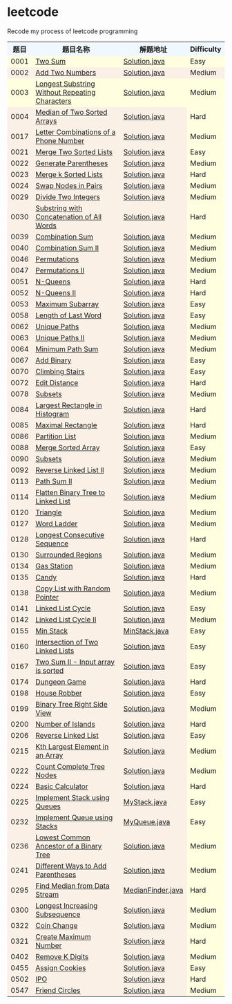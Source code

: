 # leetcode
Recode my process of leetcode programming
<table>

  <tr>
    <th width=7%, bgcolor=#F0F8FF>题目</th>
    <th width=62%, bgcolor=#F0F8FF>题目名称</th>
    <th width="9%", bgcolor=#F0F8FF>解题地址</th>
    <th width="7%%", bgcolor=#F0F8FF>Difficulty</th>
  </tr>
  
<tr>
<td bgcolor=#FFFFE0>0001</td>
<td bgcolor=#FFFFE0><a href="https://leetcode.com/problems/two-sum/">Two Sum</td>
<td bgcolor=#FFFFE0><a href="https://github.com/HelloWorld0318/leetcode/blob/master/src/main/java/com/hjx/leetcode/problem0001/Solution.java">Solution.java</td>
<td bgcolor=#FFFFE0>Easy</td>
</tr>
  
<tr>
<td bgcolor=#FAF0E6>0002</td>
<td bgcolor=#FAF0E6><a href="https://leetcode.com/problems/add-two-numbers/">Add Two Numbers</td>
<td bgcolor=#FAF0E6><a href="https://github.com/HelloWorld0318/leetcode/blob/master/src/main/java/com/hjx/leetcode/problem0002/Solution.java">Solution.java</td>
<td bgcolor=#FAF0E6>Medium</td>
</tr>
  
  <tr>
    <td bgcolor=#FFFFE0>0003</td>
    <td bgcolor=#FFFFE0><a href="https://leetcode.com/problems/longest-substring-without-repeating-characters/">Longest Substring Without Repeating Characters</td>
    <td bgcolor=#FFFFE0><a href="https://github.com/HelloWorld0318/leetcode/blob/master/src/main/java/com/hjx/leetcode/problem0003/Solution.java">Solution.java</td>
    <td bgcolor=#FFFFE0>Medium</td>
  </tr>
  
<tr>
<td bgcolor=#FAF0E6>0004</td>
<td bgcolor=#FAF0E6><a href="https://leetcode.com/problems/median-of-two-sorted-arrays/">Median of Two Sorted Arrays</td>
<td bgcolor=#FAF0E6><a href="https://github.com/HelloWorld0318/leetcode/tree/master/leetcode/src/problem0004/Solution.java">Solution.java</td>
<td bgcolor=#FFFFE0>Hard</td>    
</tr>
  
  <tr>
      <td bgcolor=#FAF0E6>0017</td>
      <td bgcolor=#FAF0E6><a href="https://leetcode.com/problems/letter-combinations-of-a-phone-number/">Letter Combinations of a Phone Number</td>
      <td bgcolor=#FAF0E6><a href="https://github.com/HelloWorld0318/leetcode/blob/master/src/main/java/com/hjx/leetcode/problem0017/Solution.java">Solution.java</td>
      <td bgcolor=#FFFFE0>Medium</td>
    </tr>
    
  <tr>
    <td bgcolor=#FAF0E6>0021</td>
    <td bgcolor=#FAF0E6><a href="https://leetcode.com/problems/merge-two-sorted-lists/">Merge Two Sorted Lists</td>
    <td bgcolor=#FAF0E6><a href="https://github.com/HelloWorld0318/leetcode/blob/master/src/main/java/com/hjx/leetcode/problem0021/Solution.java">Solution.java</td>
    <td bgcolor=#FFFFE0>Easy</td>
  </tr>
  
<tr>
<td bgcolor=#FAF0E6>0022</td>
<td bgcolor=#FAF0E6><a href="https://leetcode.com/problems/generate-parentheses/">Generate Parentheses</td>
<td bgcolor=#FAF0E6><a href="https://github.com/HelloWorld0318/leetcode/blob/master/src/main/java/com/hjx/leetcode/problem0022/Solution.java">Solution.java</td>
<td bgcolor=#FFFFE0>Medium</td>
</tr>
    
  <tr>
     <td bgcolor=#FAF0E6>0023</td>
     <td bgcolor=#FAF0E6><a href="https://leetcode.com/problems/merge-k-sorted-lists/">Merge k Sorted Lists</td>
     <td bgcolor=#FAF0E6><a href="https://github.com/HelloWorld0318/leetcode/blob/master/src/main/java/com/hjx/leetcode/problem0023/Solution.java">Solution.java</td>
     <td bgcolor=#FFFFE0>Hard</td>
  </tr>
    
  <tr>
      <td bgcolor=#FAF0E6>0024</td>
      <td bgcolor=#FAF0E6><a href="https://leetcode.com/problems/swap-nodes-in-pairs/">Swap Nodes in Pairs</td>
      <td bgcolor=#FAF0E6><a href="https://github.com/HelloWorld0318/leetcode/blob/master/src/main/java/com/hjx/leetcode/problem0024/Solution.java">Solution.java</td>
      <td bgcolor=#FFFFE0>Medium</td>
  </tr>

<tr>
<td bgcolor=#FAF0E6>0029</td>
<td bgcolor=#FAF0E6><a href="https://leetcode.com/problems/divide-two-integers/">Divide Two Integers</td>
<td bgcolor=#FAF0E6><a href="https://github.com/HelloWorld0318/leetcode/blob/master/src/main/java/com/hjx/leetcode/problem0029/Solution.java">Solution.java</td>
<td bgcolor=#FFFFE0>Medium</td>
</tr>

<tr>
<td bgcolor=#FAF0E6>0030</td>
<td bgcolor=#FAF0E6><a href="https://leetcode.com/problems/substring-with-concatenation-of-all-words/">Substring with Concatenation of All Words</td>
<td bgcolor=#FAF0E6><a href="https://github.com/HelloWorld0318/leetcode/blob/master/src/main/java/com/hjx/leetcode/problem0030/Solution.java">Solution.java</td>
<td bgcolor=#FFFFE0>Hard</td>
</tr>
  
<tr>
<td bgcolor=#FAF0E6>0039</td>
<td bgcolor=#FAF0E6><a href="https://leetcode.com/problems/permutations/">Combination Sum</td>
<td bgcolor=#FAF0E6><a href="https://github.com/HelloWorld0318/leetcode/blob/master/src/main/java/com/hjx/leetcode/problem0039/Solution.java">Solution.java</td>
<td bgcolor=#FFFFE0>Medium</td>
</tr>

<tr>
<td bgcolor=#FAF0E6>0040</td>
<td bgcolor=#FAF0E6><a href="https://leetcode.com/problems/combination-sum-ii/">Combination Sum II</td>
<td bgcolor=#FAF0E6><a href="https://github.com/HelloWorld0318/leetcode/blob/master/src/main/java/com/hjx/leetcode/problem0040/Solution.java">Solution.java</td>
<td bgcolor=#FFFFE0>Medium</td>
</tr>

<tr>
<td bgcolor=#FAF0E6>0046</td>
<td bgcolor=#FAF0E6><a href="https://leetcode.com/problems/combination-sum/">Permutations</td>
<td bgcolor=#FAF0E6><a href="https://github.com/HelloWorld0318/leetcode/blob/master/src/main/java/com/hjx/leetcode/problem0046/Solution.java">Solution.java</td>
<td bgcolor=#FFFFE0>Medium</td>
</tr>
    
<tr>
<td bgcolor=#FAF0E6>0047</td>
<td bgcolor=#FAF0E6><a href="https://leetcode.com/problems/permutations-ii/">Permutations II</td>
<td bgcolor=#FAF0E6><a href="https://github.com/HelloWorld0318/leetcode/blob/master/src/main/java/com/hjx/leetcode/problem0047/Solution.java">Solution.java</td>
<td bgcolor=#FFFFE0>Medium</td>
</tr>
  


<tr>
<td bgcolor=#FAF0E6>0051</td>
<td bgcolor=#FAF0E6><a href="https://leetcode.com/problems/n-queens/">N-Queens</td>
<td bgcolor=#FAF0E6><a href="https://github.com/HelloWorld0318/leetcode/blob/master/src/main/java/com/hjx/leetcode/problem0051/Solution.java">Solution.java</td>
<td bgcolor=#FFFFE0>Hard</td>
</tr>

<tr>
<td bgcolor=#FAF0E6>0052</td>
<td bgcolor=#FAF0E6><a href="https://leetcode.com/problems/n-queens-ii/">N-Queens II</td>
<td bgcolor=#FAF0E6><a href="https://github.com/HelloWorld0318/leetcode/blob/master/src/main/java/com/hjx/leetcode/problem0052/Solution.java">Solution.java</td>
<td bgcolor=#FFFFE0>Hard</td>
</tr>

<tr>
<td bgcolor=#FAF0E6>0053</td>
<td bgcolor=#FAF0E6><a href="https://leetcode.com/problems/maximum-subarray/">Maximum Subarray</td>
<td bgcolor=#FAF0E6><a href="https://github.com/HelloWorld0318/leetcode/blob/master/src/main/java/com/hjx/leetcode/problem0053/Solution.java">Solution.java</td>
<td bgcolor=#FFFFE0>Easy</td>
</tr>  

  <tr>
       <td bgcolor=#FAF0E6>0058</td>
       <td bgcolor=#FAF0E6><a href="https://leetcode.com/problems/length-of-last-word/">Length of Last Word</td>
       <td bgcolor=#FAF0E6><a href="https://github.com/HelloWorld0318/leetcode/blob/master/src/main/java/com/hjx/leetcode/problem0058/Solution.java">Solution.java</td>
       <td bgcolor=#FFFFE0>Easy</td>
    </tr>

<tr>
<td bgcolor=#FAF0E6>0062</td>
<td bgcolor=#FAF0E6><a href="https://leetcode.com/problems/unique-paths/">Unique Paths</td>
<td bgcolor=#FAF0E6><a href="https://github.com/HelloWorld0318/leetcode/blob/master/src/main/java/com/hjx/leetcode/problem0062/Solution.java">Solution.java</td>
<td bgcolor=#FFFFE0>Medium</td>
</tr>

<tr>
<td bgcolor=#FAF0E6>0063</td>
<td bgcolor=#FAF0E6><a href="https://leetcode.com/problems/unique-paths-ii/">Unique Paths II</td>
<td bgcolor=#FAF0E6><a href="https://github.com/HelloWorld0318/leetcode/blob/master/src/main/java/com/hjx/leetcode/problem0063/Solution.java">Solution.java</td>
<td bgcolor=#FFFFE0>Medium</td>
</tr>

<tr>
<td bgcolor=#FAF0E6>0064</td>
<td bgcolor=#FAF0E6><a href="https://leetcode.com/problems/minimum-path-sum/">Minimum Path Sum</td>
<td bgcolor=#FAF0E6><a href="https://github.com/HelloWorld0318/leetcode/blob/master/src/main/java/com/hjx/leetcode/problem0064/Solution.java">Solution.java</td>
<td bgcolor=#FFFFE0>Medium</td>
</tr>  
      
  <tr>
         <td bgcolor=#FAF0E6>0067</td>
         <td bgcolor=#FAF0E6><a href="https://leetcode.com/problems/add-binary/">Add Binary</td>
         <td bgcolor=#FAF0E6><a href="https://github.com/HelloWorld0318/leetcode/blob/master/src/main/java/com/hjx/leetcode/problem0067/Solution.java">Solution.java</td>
         <td bgcolor=#FFFFE0>Easy</td>
      </tr>
   
<tr>
<td bgcolor=#FAF0E6>0070</td>
<td bgcolor=#FAF0E6><a href="https://leetcode.com/problems/climbing-stairs/">Climbing Stairs</td>
<td bgcolor=#FAF0E6><a href="https://github.com/HelloWorld0318/leetcode/blob/master/src/main/java/com/hjx/leetcode/problem0070/Solution.java">Solution.java</td>
<td bgcolor=#FFFFE0>Easy</td>
</tr>  

<tr>
<td bgcolor=#FAF0E6>0072</td>
<td bgcolor=#FAF0E6><a href="https://leetcode.com/problems/edit-distance/">Edit Distance</td>
<td bgcolor=#FAF0E6><a href="https://github.com/HelloWorld0318/leetcode/blob/master/src/main/java/com/hjx/leetcode/problem0072/Solution.java">Solution.java</td>
<td bgcolor=#FFFFE0>Hard</td>
</tr>
      
<tr>
<td bgcolor=#FAF0E6>0078</td>
<td bgcolor=#FAF0E6><a href="https://leetcode.com/problems/subsets/">Subsets</td>
<td bgcolor=#FAF0E6><a href="https://github.com/HelloWorld0318/leetcode/blob/master/src/main/java/com/hjx/leetcode/problem0078/Solution.java">Solution.java</td>
<td bgcolor=#FFFFE0>Medium</td>
</tr>     

<tr>
<td bgcolor=#FAF0E6>0084</td>
<td bgcolor=#FAF0E6><a href="https://leetcode.com/problems/largest-rectangle-in-histogram/">Largest Rectangle in Histogram</td>
<td bgcolor=#FAF0E6><a href="https://github.com/HelloWorld0318/leetcode/blob/master/src/main/java/com/hjx/leetcode/problem0084/Solution.java">Solution.java</td>
<td bgcolor=#FFFFE0>Hard</td>
</tr>

<tr>
<td bgcolor=#FAF0E6>0085</td>
<td bgcolor=#FAF0E6><a href="https://leetcode.com/problems/maximal-rectangle/">Maximal Rectangle</td>
<td bgcolor=#FAF0E6><a href="https://github.com/HelloWorld0318/leetcode/blob/master/src/main/java/com/hjx/leetcode/problem0085/Solution.java">Solution.java</td>
<td bgcolor=#FFFFE0>Hard</td>
</tr>
      
  <tr>
    <td bgcolor=#FAF0E6>0086</td>
    <td bgcolor=#FAF0E6><a href="https://leetcode.com/problems/partition-list/">Partition List</td>
    <td bgcolor=#FAF0E6><a href="https://github.com/HelloWorld0318/leetcode/blob/master/src/main/java/com/hjx/leetcode/problem0086/Solution.java">Solution.java</td>
    <td bgcolor=#FFFFE0>Medium</td>    
  </tr>
  
  <tr>
      <td bgcolor=#FAF0E6>0088</td>
      <td bgcolor=#FAF0E6><a href="https://leetcode.com/problems/merge-sorted-array/">Merge Sorted Array</td>
      <td bgcolor=#FAF0E6><a href="https://github.com/HelloWorld0318/leetcode/blob/master/src/main/java/com/hjx/leetcode/problem0088/Solution.java">Solution.java</td>
      <td bgcolor=#FFFFE0>Easy</td>    
    </tr>

<tr>
<td bgcolor=#FAF0E6>0090</td>
<td bgcolor=#FAF0E6><a href="https://leetcode.com/problems/subsets/">Subsets</td>
<td bgcolor=#FAF0E6><a href="https://github.com/HelloWorld0318/leetcode/blob/master/src/main/java/com/hjx/leetcode/problem0090/Solution.java">Solution.java</td>
<td bgcolor=#FFFFE0>Medium</td>
</tr>
    
  <tr>
      <td bgcolor=#FAF0E6>0092</td>
      <td bgcolor=#FAF0E6><a href="https://leetcode.com/problems/reverse-linked-list-ii/">Reverse Linked List II</td>
      <td bgcolor=#FAF0E6><a href="https://github.com/HelloWorld0318/leetcode/blob/master/src/main/java/com/hjx/leetcode/problem0092/Solution.java">Solution.java</td>
      <td bgcolor=#FFFFE0>Medium</td>    
  </tr>

<tr>
<td bgcolor=#FAF0E6>0113</td>
<td bgcolor=#FAF0E6><a href="https://leetcode.com/problems/path-sum-ii/">Path Sum II</td>
<td bgcolor=#FAF0E6><a href="https://github.com/HelloWorld0318/leetcode/blob/master/src/main/java/com/hjx/leetcode/problem0113/Solution.java">Solution.java</td>
<td bgcolor=#FFFFE0>Medium</td>
</tr>

<tr>
<td bgcolor=#FAF0E6>0114</td>
<td bgcolor=#FAF0E6><a href="https://leetcode.com/problems/flatten-binary-tree-to-linked-list/">Flatten Binary Tree to Linked List</td>
<td bgcolor=#FAF0E6><a href="https://github.com/HelloWorld0318/leetcode/blob/master/src/main/java/com/hjx/leetcode/problem0114/Solution.java">Solution.java</td>
<td bgcolor=#FFFFE0>Medium</td>
</tr>
  
<tr>
<td bgcolor=#FAF0E6>0120</td>
<td bgcolor=#FAF0E6><a href="https://leetcode.com/problems/triangle/">Triangle</td>
<td bgcolor=#FAF0E6><a href="https://github.com/HelloWorld0318/leetcode/blob/master/src/main/java/com/hjx/leetcode/problem0120/Solution.java">Solution.java</td>
<td bgcolor=#FFFFE0>Medium</td>
</tr>  
  
<tr>
<td bgcolor=#FAF0E6>0127</td>
<td bgcolor=#FAF0E6><a href="https://leetcode.com/problems/word-ladder/">Word Ladder</td>
<td bgcolor=#FAF0E6><a href="https://github.com/HelloWorld0318/leetcode/tree/master/leetcode/src/problem0127/Solution.java">Solution.java</td>
<td bgcolor=#FFFFE0>Medium</td>    
</tr> 

<tr>
<td bgcolor=#FAF0E6>0128</td>
<td bgcolor=#FAF0E6><a href="https://leetcode.com/problems/longest-consecutive-sequence/">Longest Consecutive Sequence</td>
<td bgcolor=#FAF0E6><a href="https://github.com/HelloWorld0318/leetcode/blob/master/src/main/java/com/hjx/leetcode/problem0128/Solution.java">Solution.java</td>
<td bgcolor=#FFFFE0>Hard</td>
</tr> 

<tr>
<td bgcolor=#FAF0E6>0130</td>
<td bgcolor=#FAF0E6><a href="https://leetcode.com/problems/surrounded-regions/">Surrounded Regions</td>
<td bgcolor=#FAF0E6><a href="https://github.com/HelloWorld0318/leetcode/blob/master/src/main/java/com/hjx/leetcode/problem0130/Solution.java">Solution.java</td>
<td bgcolor=#FFFFE0>Medium</td>
</tr>

  <tr>
      <td bgcolor=#FAF0E6>0134</td>
      <td bgcolor=#FAF0E6><a href="https://leetcode.com/problems/gas-station/">Gas Station</td>
      <td bgcolor=#FAF0E6><a href="https://github.com/HelloWorld0318/leetcode/blob/master/src/main/java/com/hjx/leetcode/problem0134/Solution.java">Solution.java</td>
      <td bgcolor=#FFFFE0>Medium</td>    
    </tr>
    
  <tr>
        <td bgcolor=#FAF0E6>0135</td>
        <td bgcolor=#FAF0E6><a href="https://leetcode.com/problems/candy/">Candy</td>
        <td bgcolor=#FAF0E6><a href="https://github.com/HelloWorld0318/leetcode/blob/master/src/main/java/com/hjx/leetcode/problem0135/Solution.java">Solution.java</td>
        <td bgcolor=#FFFFE0>Hard</td>    
  </tr>
      
  <tr>
    <td bgcolor=#FAF0E6>0138</td>
    <td bgcolor=#FAF0E6><a href="https://leetcode.com/problems/linked-list-cycle/">Copy List with Random Pointer</td>
    <td bgcolor=#FAF0E6><a href="https://github.com/HelloWorld0318/leetcode/blob/master/src/main/java/com/hjx/leetcode/problem0138/Solution.java">Solution.java</td>
    <td bgcolor=#FFFFE0>Medium</td>    
  </tr>
  
  <tr>
    <td bgcolor=#FAF0E6>0141</td>
    <td bgcolor=#FAF0E6><a href="https://leetcode.com/problems/copy-list-with-random-pointer/">Linked List Cycle</td>
    <td bgcolor=#FAF0E6><a href="https://github.com/HelloWorld0318/leetcode/blob/master/src/main/java/com/hjx/leetcode/problem0141/Solution.java">Solution.java</td>
    <td bgcolor=#FFFFE0>Easy</td>    
  </tr>
    
  <tr>
    <td bgcolor=#FAF0E6>0142</td>
    <td bgcolor=#FAF0E6><a href="https://leetcode.com/problems/linked-list-cycle-ii/">Linked List Cycle II</td>
    <td bgcolor=#FAF0E6><a href="https://github.com/HelloWorld0318/leetcode/blob/master/src/main/java/com/hjx/leetcode/problem0142/Solution.java">Solution.java</td>
    <td bgcolor=#FFFFE0>Medium</td>    
  </tr>
  
  <tr>
      <td bgcolor=#FAF0E6>0155</td>
      <td bgcolor=#FAF0E6><a href="https://leetcode.com/problems/min-stack/">Min Stack</td>
      <td bgcolor=#FAF0E6><a href="https://github.com/HelloWorld0318/leetcode/blob/master/src/main/java/com/hjx/leetcode/problem0155/MinStack.java">MinStack.java</td>
      <td bgcolor=#FFFFE0>Easy</td>    
    </tr>
    
  <tr>
    <td bgcolor=#FAF0E6>0160</td>
    <td bgcolor=#FAF0E6><a href="https://leetcode.com/problems/intersection-of-two-linked-lists/">Intersection of Two Linked Lists</td>
    <td bgcolor=#FAF0E6><a href="https://github.com/HelloWorld0318/leetcode/blob/master/src/main/java/com/hjx/leetcode/problem0160/Solution.java">Solution.java</td>
    <td bgcolor=#FFFFE0>Easy</td>    
  </tr>
  
  <tr>
      <td bgcolor=#FAF0E6>0167</td>
      <td bgcolor=#FAF0E6><a href="https://leetcode.com/problems/two-sum-ii-input-array-is-sorted/">Two Sum II - Input array is sorted</td>
      <td bgcolor=#FAF0E6><a href="https://github.com/HelloWorld0318/leetcode/blob/master/src/main/java/com/hjx/leetcode/problem0167/Solution.java">Solution.java</td>
      <td bgcolor=#FFFFE0>Easy</td>    
    </tr>

<tr>
<td bgcolor=#FAF0E6>0174</td>
<td bgcolor=#FAF0E6><a href="https://leetcode.com/problems/dungeon-game/">Dungeon Game</td>
<td bgcolor=#FAF0E6><a href="https://github.com/HelloWorld0318/leetcode/blob/master/src/main/java/com/hjx/leetcode/problem0174/Solution.java">Solution.java</td>
<td bgcolor=#FFFFE0>Hard</td>
</tr>

<tr>
<td bgcolor=#FAF0E6>0198</td>
<td bgcolor=#FAF0E6><a href="https://leetcode.com/problems/house-robber/">House Robber</td>
<td bgcolor=#FAF0E6><a href="https://github.com/HelloWorld0318/leetcode/blob/master/src/main/java/com/hjx/leetcode/problem0198/Solution.java">Solution.java</td>
<td bgcolor=#FFFFE0>Easy</td>
</tr>

<tr>
<td bgcolor=#FAF0E6>0199</td>
<td bgcolor=#FAF0E6><a href="https://leetcode.com/problems/binary-tree-right-side-view/">Binary Tree Right Side View</td>
<td bgcolor=#FAF0E6><a href="https://github.com/HelloWorld0318/leetcode/tree/master/leetcode/src/problem0199/Solution.java">Solution.java</td>
<td bgcolor=#FFFFE0>Medium</td>    
</tr>
    
<tr>
<td bgcolor=#FAF0E6>0200</td>
<td bgcolor=#FAF0E6><a href="https://leetcode.com/problems/number-of-islands/">Number of Islands</td>
<td bgcolor=#FAF0E6><a href="https://github.com/HelloWorld0318/leetcode/tree/master/leetcode/src/problem0200/Solution.java">Solution.java</td>
<td bgcolor=#FFFFE0>Hard</td>    
</tr>
  
  <tr>
     <td bgcolor=#FAF0E6>0206</td>
     <td bgcolor=#FAF0E6><a href="https://leetcode.com/problems/reverse-linked-list/">Reverse Linked List</td>
     <td bgcolor=#FAF0E6><a href="https://github.com/HelloWorld0318/leetcode/blob/master/src/main/java/com/hjx/leetcode/problem0206/Solution.java">Solution.java</td>
     <td bgcolor=#FFFFE0>Easy</td>    
  </tr>
  
  <tr>
       <td bgcolor=#FAF0E6>0215</td>
       <td bgcolor=#FAF0E6><a href="https://leetcode.com/problems/kth-largest-element-in-an-array/">Kth Largest Element in an Array</td>
       <td bgcolor=#FAF0E6><a href="https://github.com/HelloWorld0318/leetcode/blob/master/src/main/java/com/hjx/leetcode/problem0215/Solution.java">Solution.java</td>
       <td bgcolor=#FFFFE0>Medium</td>    
    </tr>

<tr>
<td bgcolor=#FAF0E6>0222</td>
<td bgcolor=#FAF0E6><a href="https://leetcode.com/problems/count-complete-tree-nodes/">Count Complete Tree Nodes</td>
<td bgcolor=#FAF0E6><a href="https://github.com/HelloWorld0318/leetcode/tree/master/leetcode/src/problem0222/Solution.java">Solution.java</td>
<td bgcolor=#FFFFE0>Medium</td>    
</tr>
  
  <tr>
     <td bgcolor=#FAF0E6>0224</td>
       <td bgcolor=#FAF0E6><a href="https://leetcode.com/problems/basic-calculator/">Basic Calculator</td>
       <td bgcolor=#FAF0E6><a href="https://github.com/HelloWorld0318/leetcode/blob/master/src/main/java/com/hjx/leetcode/problem0224/Solution.java">Solution.java</td>
       <td bgcolor=#FFFFE0>Hard</td>
  </tr>
    
  <tr>
    <td bgcolor=#FAF0E6>0225</td>
    <td bgcolor=#FAF0E6><a href="https://leetcode.com/problems/implement-stack-using-queues/">Implement Stack using Queues</td>
    <td bgcolor=#FAF0E6><a href="https://github.com/HelloWorld0318/leetcode/blob/master/src/main/java/com/hjx/leetcode/problem0225/MyStack.java">MyStack.java</td>
    <td bgcolor=#FFFFE0>Easy</td>
  </tr>
    
  <tr>
    <td bgcolor=#FAF0E6>0232</td>
    <td bgcolor=#FAF0E6><a href="https://leetcode.com/problems/implement-queue-using-stacks/">Implement Queue using Stacks</td>
    <td bgcolor=#FAF0E6><a href="https://github.com/HelloWorld0318/leetcode/blob/master/src/main/java/com/hjx/leetcode/problem0232/MyQueue.java">MyQueue.java</td>
    <td bgcolor=#FFFFE0>Easy</td>
  </tr>
 
<tr>
<td bgcolor=#FAF0E6>0236</td>
<td bgcolor=#FAF0E6><a href="https://leetcode.com/problems/lowest-common-ancestor-of-a-binary-tree/">Lowest Common Ancestor of a Binary Tree</td>
<td bgcolor=#FAF0E6><a href="https://github.com/HelloWorld0318/leetcode/blob/master/src/main/java/com/hjx/leetcode/problem0236/Solution.java">Solution.java</td>
<td bgcolor=#FFFFE0>Medium</td>
</tr>
  
<tr>
<td bgcolor=#FAF0E6>0241</td>
<td bgcolor=#FAF0E6><a href="https://leetcode.com/problems/different-ways-to-add-parentheses/">Different Ways to Add Parentheses</td>
<td bgcolor=#FAF0E6><a href="https://github.com/HelloWorld0318/leetcode/blob/master/src/main/java/com/hjx/leetcode/problem0241/Solution.java">Solution.java</td>
<td bgcolor=#FFFFE0>Medium</td>
</tr>  

  <tr>
      <td bgcolor=#FAF0E6>0295</td>
      <td bgcolor=#FAF0E6><a href="https://leetcode.com/problems/find-median-from-data-stream/">Find Median from Data Stream</td>
      <td bgcolor=#FAF0E6><a href="https://github.com/HelloWorld0318/leetcode/blob/master/src/main/java/com/hjx/leetcode/problem0295/MedianFinder.java">MedianFinder.java</td>
      <td bgcolor=#FFFFE0>Hard</td>
  </tr>

<tr>
<td bgcolor=#FAF0E6>0300</td>
<td bgcolor=#FAF0E6><a href="https://leetcode.com/problems/longest-increasing-subsequence/">Longest Increasing Subsequence</td>
<td bgcolor=#FAF0E6><a href="https://github.com/HelloWorld0318/leetcode/blob/master/src/main/java/com/hjx/leetcode/problem0300/Solution.java">Solution.java</td>
<td bgcolor=#FFFFE0>Medium</td>
</tr>  
  
<tr>
<td bgcolor=#FAF0E6>0322</td>
<td bgcolor=#FAF0E6><a href="https://leetcode.com/problems/coin-change/">Coin Change</td>
<td bgcolor=#FAF0E6><a href="https://github.com/HelloWorld0318/leetcode/blob/master/src/main/java/com/hjx/leetcode/problem0322/Solution.java">Solution.java</td>
<td bgcolor=#FFFFE0>Medium</td>
</tr>  

  <tr>
    <td bgcolor=#FAF0E6>0321</td>
    <td bgcolor=#FAF0E6><a href="https://leetcode.com/problems/create-maximum-number/">Create Maximum Number</td>
    <td bgcolor=#FAF0E6><a href="https://github.com/HelloWorld0318/leetcode/blob/master/src/main/java/com/hjx/leetcode/problem0321/Solution.java">Solution.java</td>
    <td bgcolor=#FFFFE0>Hard</td>
  </tr>
  
  <tr>
    <td bgcolor=#FAF0E6>0402</td>
    <td bgcolor=#FAF0E6><a href="https://leetcode.com/problems/remove-k-digits/">Remove K Digits</td>
    <td bgcolor=#FAF0E6><a href="https://github.com/HelloWorld0318/leetcode/blob/master/src/main/java/com/hjx/leetcode/problem0402/Solution.java">Solution.java</td>
    <td bgcolor=#FFFFE0>Medium</td>
  </tr>
  
  <tr>
        <td bgcolor=#FAF0E6>0455</td>
        <td bgcolor=#FAF0E6><a href="https://leetcode.com/problems/assign-cookies/">Assign Cookies</td>
        <td bgcolor=#FAF0E6><a href="https://github.com/HelloWorld0318/leetcode/blob/master/src/main/java/com/hjx/leetcode/problem0455/Solution.java">Solution.java</td>
        <td bgcolor=#FFFFE0>Easy</td>
    </tr>
    
   <tr>
        <td bgcolor=#FAF0E6>0502</td>
        <td bgcolor=#FAF0E6><a href="https://leetcode.com/problems/ipo/">IPO</td>
        <td bgcolor=#FAF0E6><a href="https://github.com/HelloWorld0318/leetcode/blob/master/src/main/java/com/hjx/leetcode/problem0502/Solution.java">Solution.java</td>
        <td bgcolor=#FFFFE0>Hard</td>
    </tr>

<tr>
<td bgcolor=#FAF0E6>0547</td>
<td bgcolor=#FAF0E6><a href="https://leetcode.com/problems/friend-circles/">Friend Circles</td>
<td bgcolor=#FAF0E6><a href="https://github.com/HelloWorld0318/leetcode/blob/master/src/main/java/com/hjx/leetcode/problem0547/Solution.java">Solution.java</td>
<td bgcolor=#FFFFE0>Medium</td>
</tr>
  
</table>